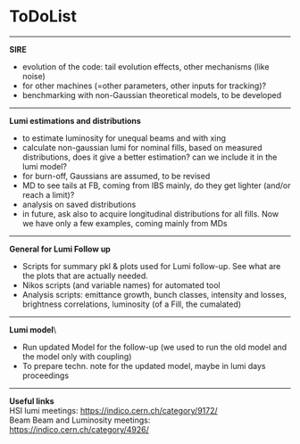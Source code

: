 # ToDoList
***
**SIRE**
* evolution of the code: tail evolution effects, other mechanisms (like noise)
* for other machines (=other parameters, other inputs for tracking)?
* benchmarking with non-Gaussian theoretical models, to be developed
***
**Lumi estimations and distributions**
* to estimate luminosity for unequal beams and with xing
* calculate non-gaussian lumi for nominal fills, based on measured distributions, does it give a better estimation? can we include it in the lumi model? 
* for burn-off, Gaussians are assumed, to be revised
* MD to see tails at FB, coming from IBS mainly, do they get lighter (and/or reach a limit)?
* analysis on saved distributions
* in future, ask also to acquire longitudinal distributions for all fills. Now we have only a few examples, coming mainly from MDs
***
**General for Lumi Follow up**
* Scripts for summary pkl & plots used for Lumi follow-up. See what are the plots that are actually needed.
* Nikos scripts (and variable names) for automated tool
* Analysis scripts: emittance growth, bunch classes, intensity and losses, brightness correlations, luminosity (of a Fill, the cumalated)
***
**Lumi model**\
* Run updated Model for the follow-up (we used to run the old model and the model only with coupling)
* To prepare techn. note for the updated model, maybe in lumi days proceedings
***
**Useful links**\
HSI lumi meetings: https://indico.cern.ch/category/9172/ \
Beam Beam and Luminosity meetings: https://indico.cern.ch/category/4926/
